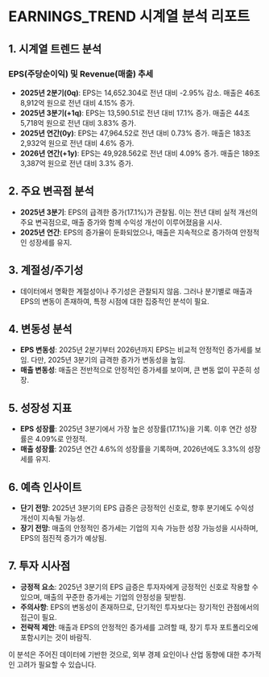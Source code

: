 # EARNINGS_TREND 시계열 분석 리포트

## 1. 시계열 트렌드 분석

### EPS(주당순이익) 및 Revenue(매출) 추세
- **2025년 2분기(0q)**: EPS는 14,652.304로 전년 대비 -2.95% 감소. 매출은 46조 8,912억 원으로 전년 대비 4.15% 증가.
- **2025년 3분기(+1q)**: EPS는 13,590.51로 전년 대비 17.1% 증가. 매출은 44조 5,718억 원으로 전년 대비 3.83% 증가.
- **2025년 연간(0y)**: EPS는 47,964.52로 전년 대비 0.73% 증가. 매출은 183조 2,932억 원으로 전년 대비 4.6% 증가.
- **2026년 연간(+1y)**: EPS는 49,928.562로 전년 대비 4.09% 증가. 매출은 189조 3,387억 원으로 전년 대비 3.3% 증가.

## 2. 주요 변곡점 분석

- **2025년 3분기**: EPS의 급격한 증가(17.1%)가 관찰됨. 이는 전년 대비 실적 개선의 주요 변곡점으로, 매출 증가와 함께 수익성 개선이 이루어졌음을 시사.
- **2025년 연간**: EPS의 증가율이 둔화되었으나, 매출은 지속적으로 증가하여 안정적인 성장세를 유지.

## 3. 계절성/주기성

- 데이터에서 명확한 계절성이나 주기성은 관찰되지 않음. 그러나 분기별로 매출과 EPS의 변동이 존재하여, 특정 시점에 대한 집중적인 분석이 필요.

## 4. 변동성 분석

- **EPS 변동성**: 2025년 2분기부터 2026년까지 EPS는 비교적 안정적인 증가세를 보임. 다만, 2025년 3분기의 급격한 증가가 변동성을 높임.
- **매출 변동성**: 매출은 전반적으로 안정적인 증가세를 보이며, 큰 변동 없이 꾸준히 성장.

## 5. 성장성 지표

- **EPS 성장률**: 2025년 3분기에서 가장 높은 성장률(17.1%)을 기록. 이후 연간 성장률은 4.09%로 안정적.
- **매출 성장률**: 2025년 연간 4.6%의 성장률을 기록하며, 2026년에도 3.3%의 성장세를 유지.

## 6. 예측 인사이트

- **단기 전망**: 2025년 3분기의 EPS 급증은 긍정적인 신호로, 향후 분기에도 수익성 개선이 지속될 가능성.
- **장기 전망**: 매출의 안정적인 증가세는 기업의 지속 가능한 성장 가능성을 시사하며, EPS의 점진적 증가가 예상됨.

## 7. 투자 시사점

- **긍정적 요소**: 2025년 3분기의 EPS 급증은 투자자에게 긍정적인 신호로 작용할 수 있으며, 매출의 꾸준한 증가세는 기업의 안정성을 뒷받침.
- **주의사항**: EPS의 변동성이 존재하므로, 단기적인 투자보다는 장기적인 관점에서의 접근이 필요.
- **전략적 제안**: 매출과 EPS의 안정적인 증가세를 고려할 때, 장기 투자 포트폴리오에 포함시키는 것이 바람직.

이 분석은 주어진 데이터에 기반한 것으로, 외부 경제 요인이나 산업 동향에 대한 추가적인 고려가 필요할 수 있습니다.